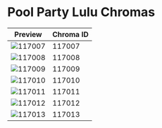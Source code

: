 # Pool Party Lulu Chromas

| Preview | Chroma ID |
|---------|-----------|
| ![117007](https://raw.communitydragon.org/latest/plugins/rcp-be-lol-game-data/global/default/v1/champion-chroma-images/117/117007.png) | 117007 |
| ![117008](https://raw.communitydragon.org/latest/plugins/rcp-be-lol-game-data/global/default/v1/champion-chroma-images/117/117008.png) | 117008 |
| ![117009](https://raw.communitydragon.org/latest/plugins/rcp-be-lol-game-data/global/default/v1/champion-chroma-images/117/117009.png) | 117009 |
| ![117010](https://raw.communitydragon.org/latest/plugins/rcp-be-lol-game-data/global/default/v1/champion-chroma-images/117/117010.png) | 117010 |
| ![117011](https://raw.communitydragon.org/latest/plugins/rcp-be-lol-game-data/global/default/v1/champion-chroma-images/117/117011.png) | 117011 |
| ![117012](https://raw.communitydragon.org/latest/plugins/rcp-be-lol-game-data/global/default/v1/champion-chroma-images/117/117012.png) | 117012 |
| ![117013](https://raw.communitydragon.org/latest/plugins/rcp-be-lol-game-data/global/default/v1/champion-chroma-images/117/117013.png) | 117013 |